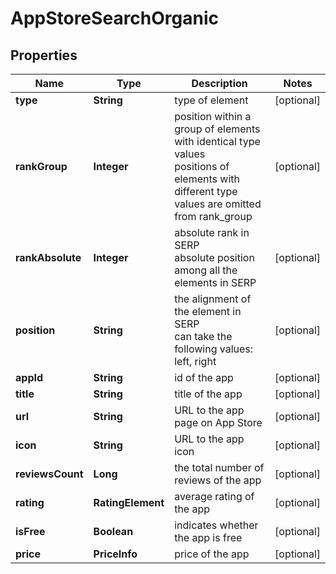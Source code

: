 # AppStoreSearchOrganic


## Properties

| Name | Type | Description | Notes |
|------------ | ------------- | ------------- | -------------|
**type** | **String** | type of element |[optional]|
**rankGroup** | **Integer** | position within a group of elements with identical type values<br>positions of elements with different type values are omitted from rank_group |[optional]|
**rankAbsolute** | **Integer** | absolute rank in SERP<br>absolute position among all the elements in SERP |[optional]|
**position** | **String** | the alignment of the element in SERP<br>can take the following values:<br>left, right |[optional]|
**appId** | **String** | id of the app |[optional]|
**title** | **String** | title of the app |[optional]|
**url** | **String** | URL to the app page on App Store |[optional]|
**icon** | **String** | URL to the app icon |[optional]|
**reviewsCount** | **Long** | the total number of reviews of the app |[optional]|
**rating** | **RatingElement** | average rating of the app |[optional]|
**isFree** | **Boolean** | indicates whether the app is free |[optional]|
**price** | **PriceInfo** | price of the app |[optional]|